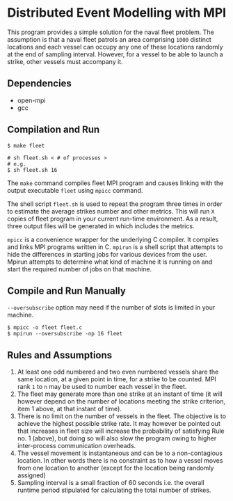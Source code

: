 # Distributed Event Modelling with MPI
This program provides a simple solution for the naval fleet problem. The assumption is that a naval fleet patrols an area comprising `1000` distinct locations and each vessel can occupy any one of these locations randomly at the end of sampling interval. However, for a vessel to be able to launch a strike, other vessels must accompany it.

## Dependencies
* open-mpi
* gcc

## Compilation and Run
```
$ make fleet

# sh fleet.sh < # of processes >
# e.g.
$ sh fleet.sh 16
```
The `make` command compiles fleet MPI program and causes linking with the output executable `fleet` using `mpicc` command.

The shell script `fleet.sh` is used to repeat the program three times in order to estimate the average strikes number and other metrics. This will run `X` copies of fleet program in your current run-time environment. As a result, three output files will be generated in which includes the metrics.

`mpicc` is a convenience wrapper for the underlying C compiler. It compiles and links MPI programs written in C. `mpirun` is a shell script that attempts to hide the differences in starting jobs for various devices from the user. Mpirun attempts to determine what kind of machine it is running on and start the required number of jobs on that machine.

## Compile and Run Manually
`--oversubscribe` option may need if the number of slots is limited in your machine.
```
$ mpicc -o fleet fleet.c
$ mpirun --oversubscribe -np 16 fleet
```

## Rules and Assumptions

1. At least one odd numbered and two even numbered vessels share the same location, at a given point in time, for a strike to be counted. MPI rank `1` to `n` may be used to number each vessel in the fleet.
2. The fleet may generate more than one strike at an instant of time (it will however depend on the number of locations meeting the strike criterion, item 1 above, at that instant of time).
3. There is no limit on the number of vessels in the fleet. The objective is to achieve the highest possible strike rate. It may however be pointed out that increases in fleet size will increase the probability of satisfying Rule no. 1 (above), but doing so will also slow the program owing to higher inter-process communication overheads.
4. The vessel movement is instantaneous and can be to a non-contagious location. In other words there is no constraint as to how a vessel moves from one location to another (except for the location being randomly assigned)
5. Sampling interval is a small fraction of 60 seconds i.e. the overall runtime period stipulated for calculating the total number of strikes.
